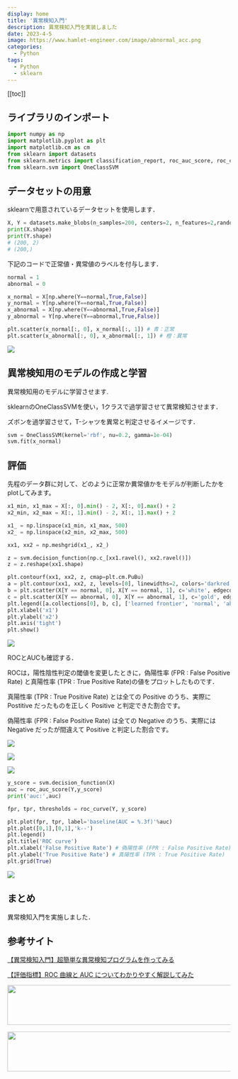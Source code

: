 ```yaml
---
display: home
title: '異常検知入門'
description: 異常検知入門を実装しました
date: 2023-4-5
image: https://www.hamlet-engineer.com/image/abnormal_acc.png
categories: 
  - Python
tags:
  - Python
  - sklearn
---
```



<!-- https://www.hamlet-engineer.com -->
<!-- ![](/image/ChordDiagram.png) -->

<!-- more -->

<ClientOnly>
  <CallInArticleAdsense />
</ClientOnly>

[[toc]]

## ライブラリのインポート

```python
import numpy as np
import matplotlib.pyplot as plt
import matplotlib.cm as cm
from sklearn import datasets
from sklearn.metrics import classification_report, roc_auc_score, roc_curve, confusion_matrix
from sklearn.svm import OneClassSVM
```

## データセットの用意
sklearnで用意されているデータセットを使用します．

```python
X, Y = datasets.make_blobs(n_samples=200, centers=2, n_features=2,random_state=0)
print(X.shape)
print(Y.shape)
# (200, 2)
# (200,)
```

下記のコードで正常値・異常値のラベルを付与します．


```python
normal = 1
abnormal = 0

x_normal = X[np.where(Y==normal,True,False)]
y_normal = Y[np.where(Y==normal,True,False)]
x_abnormal = X[np.where(Y==abnormal,True,False)]
y_abnormal = Y[np.where(Y==abnormal,True,False)]

plt.scatter(x_normal[:, 0], x_normal[:, 1]) # 青：正常
plt.scatter(x_abnormal[:, 0], x_abnormal[:, 1]) # 橙：異常
```

![](/image/abnormal_scatter.png)

## 異常検知用のモデルの作成と学習
異常検知用のモデルに学習させます.

sklearnのOneClassSVMを使い，1クラスで過学習させて異常検知させます．

ズボンを過学習させて，T-シャツを異常と判定させるイメージです．

```python
svm = OneClassSVM(kernel='rbf', nu=0.2, gamma=1e-04)
svm.fit(x_normal)
```
## 評価
先程のデータ群に対して、どのように正常か異常値かをモデルが判断したかをplotしてみます。

```python
x1_min, x1_max = X[:, 0].min() - 2, X[:, 0].max() + 2
x2_min, x2_max = X[:, 1].min() - 2, X[:, 1].max() + 2

x1_ = np.linspace(x1_min, x1_max, 500)
x2_ = np.linspace(x2_min, x2_max, 500)

xx1, xx2 = np.meshgrid(x1_, x2_)

z = svm.decision_function(np.c_[xx1.ravel(), xx2.ravel()])
z = z.reshape(xx1.shape)

plt.contourf(xx1, xx2, z, cmap=plt.cm.PuBu)
a = plt.contour(xx1, xx2, z, levels=[0], linewidths=2, colors='darkred')
b = plt.scatter(X[Y == normal, 0], X[Y == normal, 1], c='white', edgecolors='k')
c = plt.scatter(X[Y == abnormal, 0], X[Y == abnormal, 1], c='gold', edgecolors='k')
plt.legend([a.collections[0], b, c], ['learned frontier', 'normal', 'abnormal'], bbox_to_anchor=(1.05, 1))
plt.xlabel('x1')
plt.ylabel('x2')
plt.axis('tight')
plt.show()
```

![](/image/abnormal_acc.png)

ROCとAUCも確認する．

ROCは，陽性陰性判定の閾値を変更したときに，偽陽性率 (FPR : False Positive Rate) と真陽性率 (TPR : True Positive Rate)の値をプロットしたものです．

真陽性率 (TPR : True Positive Rate) とは全ての Positive のうち、実際に Postitive だったものを正しく Positive と判定できた割合です。

偽陽性率 (FPR : False Positive Rate)  は全ての Negative のうち、実際には Negative だったが間違えて Positive と判定した割合です。

![](/image/roc1.png)

![](/image/roc2.png)

![](/image/roc3.png)

```python
y_score = svm.decision_function(X)
auc = roc_auc_score(Y,y_score)
print('auc:',auc)

fpr, tpr, thresholds = roc_curve(Y, y_score)

plt.plot(fpr, tpr, label='baseline(AUC = %.3f)'%auc)
plt.plot([0,1],[0,1],'k--')
plt.legend()
plt.title('ROC curve')
plt.xlabel('False Positive Rate') # 偽陽性率 (FPR : False Positive Rate) 
plt.ylabel('True Positive Rate') # 真陽性率 (TPR : True Positive Rate)
plt.grid(True)
```

![](/image/roc4.png)

## まとめ
異常検知入門を実施しました．

## 参考サイト
[【異常検知入門】超簡単な異常検知プログラムを作ってみる](https://www.tcom242242.net/entry/ai-2/ai-ge/%E7%95%B0%E5%B8%B8%E6%A4%9C%E7%9F%A5/simple_abnomaly_detection/)

[【評価指標】ROC 曲線と AUC についてわかりやすく解説してみた](https://blog.kikagaku.co.jp/roc-auc)

<ClientOnly>
  <CallInArticleAdsense />
</ClientOnly>

<!-- TechAcademy -->
<a href="//af.moshimo.com/af/c/click?a_id=2604050&p_id=1555&pc_id=2816&pl_id=29835&guid=ON" rel="nofollow" referrerpolicy="no-referrer-when-downgrade"><img src="//image.moshimo.com/af-img/0866/000000029835.jpg" width="728" height="90" style="border:none;"></a><img src="//i.moshimo.com/af/i/impression?a_id=2604050&p_id=1555&pc_id=2816&pl_id=29835" width="1" height="1" style="border:none;">

<!-- テックキャンプ -->
<a href="//af.moshimo.com/af/c/click?a_id=2641145&p_id=1770&pc_id=3386&pl_id=25847&guid=ON" rel="nofollow" referrerpolicy="no-referrer-when-downgrade"><img src="//image.moshimo.com/af-img/1115/000000025847.png" width="728" height="90" style="border:none;"></a><img src="//i.moshimo.com/af/i/impression?a_id=2641145&p_id=1770&pc_id=3386&pl_id=25847" width="1" height="1" style="border:none;">